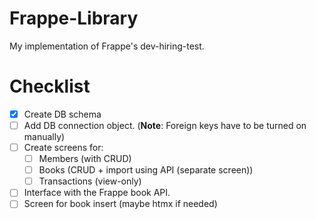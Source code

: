# Frappe-Library

My implementation of Frappe's dev-hiring-test.

# Checklist

- [X] Create DB schema
- [ ] Add DB connection object. (**Note**: Foreign keys have to be turned on manually)
- [ ] Create screens for:
  - [ ] Members (with CRUD)
  - [ ] Books (CRUD + import using API (separate screen))
  - [ ] Transactions (view-only)
- [ ] Interface with the Frappe book API.
- [ ] Screen for book insert (maybe htmx if needed)
